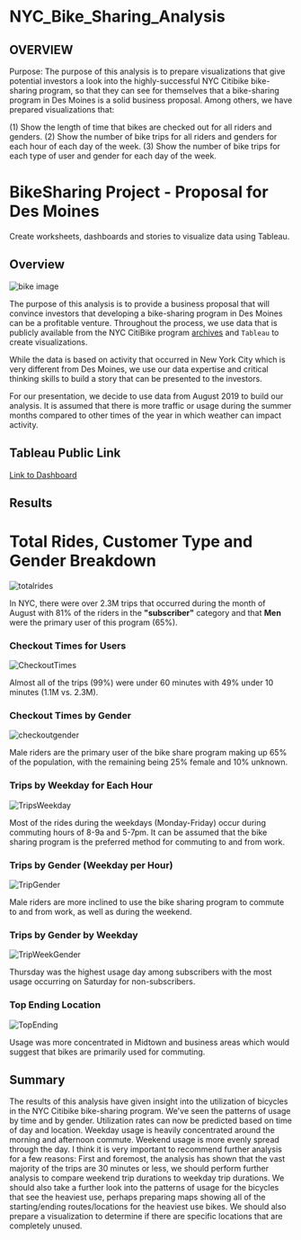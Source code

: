# NYC_Bike_Sharing_Analysis

## OVERVIEW

Purpose:  The purpose of this analysis is to prepare visualizations that give potential investors a look into the highly-successful NYC Citibike bike-sharing program, so that they can see for themselves that a bike-sharing program in Des Moines is a solid business proposal.  Among others, we have prepared visualizations that:

(1) Show the length of time that bikes are checked out for all riders and genders. 
(2) Show the number of bike trips for all riders and genders for each hour of each day of the week. 
(3) Show the number of bike trips for each type of user and gender for each day of the week.


# BikeSharing Project - Proposal for Des Moines
Create worksheets, dashboards and stories to visualize data using Tableau.

## Overview

![bike image](https://github.com/Adpetfem83/NYC_Bike_Sharing_Analysis/blob/main/Images/City_Bike_Preview.png)

The purpose of this analysis is to provide a business proposal that will convince investors that developing a bike-sharing program in Des Moines can be a profitable venture. Throughout the process, we use data that is publicly available from the NYC CitiBike program [archives](https://s3.amazonaws.com/tripdata/index.html) and `Tableau` to create visualizations. 

While the data is based on activity that occurred in New York City which is very different from Des Moines, we use our data expertise and critical thinking skills to build a story that can be presented to the investors. 

For our presentation, we decide to use data from August 2019 to build our analysis. It is assumed that there is more traffic or usage during the summer months compared to other times of the year in which weather can impact activity.

## Tableau Public Link

[Link to Dashboard](https://public.tableau.com/app/profile/adio.olufemi.peter/viz/)


## Results

# Total Rides, Customer Type and Gender Breakdown

![totalrides](https://github.com/Adpetfem83/NYC_Bike_Sharing_Analysis/blob/main/Images/Total%20Rides-User-Gender.png)

In NYC, there were over 2.3M trips that occurred during the month of August with 81% of the riders in the **"subscriber"** category and that **Men** were the primary user of this program (65%).


### Checkout Times for Users

![CheckoutTimes](https://github.com/Adpetfem83/NYC_Bike_Sharing_Analysis/blob/main/Images/Checkout%20Times%20for%20Users.png)

Almost all of the trips (99%) were under 60 minutes with 49% under 10 minutes (1.1M vs. 2.3M).


### Checkout Times by Gender

![checkoutgender](https://github.com/Adpetfem83/NYC_Bike_Sharing_Analysis/blob/main/Images/Checkout%20Times%20by%20Gender.png)

Male riders are the primary user of the bike share program making up 65% of the population, with the remaining being 25% female and 10% unknown.


### Trips by Weekday for Each Hour

![TripsWeekday](https://github.com/Adpetfem83/NYC_Bike_Sharing_Analysis/blob/main/Images/Trips%20by%20Weekday%20for%20Each%20Hour.png)

Most of the rides during the weekdays (Monday-Friday) occur during commuting hours of 8-9a and 5-7pm. It can be assumed that the bike sharing program is the preferred method for commuting to and from work. 


### Trips by Gender (Weekday per Hour)

![TripGender](https://github.com/Adpetfem83/NYC_Bike_Sharing_Analysis/blob/main/Images/Trips%20by%20Gender%20by%20Weekday.png)

Male riders are more inclined to use the bike sharing program to commute to and from work, as well as during the weekend.


### Trips by Gender by Weekday

![TripWeekGender](https://github.com/Adpetfem83/NYC_Bike_Sharing_Analysis/blob/main/Images/Trips%20by%20Gender.png)

Thursday was the highest usage day among subscribers with the most usage occurring on Saturday for non-subscribers.


### Top Ending Location

![TopEnding](https://github.com/Adpetfem83/NYC_Bike_Sharing_Analysis/blob/main/Images/Story%20for%20Top%20Ending%20Location.png)

Usage was more concentrated in Midtown and business areas which would suggest that bikes are primarily used for commuting.


## Summary

The results of this analysis have given insight into the utilization of bicycles in the NYC Citibike bike-sharing program. We've seen the patterns of usage by time and by gender.  Utilization rates can now be predicted based on time of day and location.  Weekday usage is heavily concentrated around the morning and afternoon commute.  Weekend usage is more evenly spread through the day. I think it is very important to recommend further analysis for a few reasons:  First and foremost, the analysis has shown that the vast majority of the trips are 30 minutes or less, we should perform further analysis to compare weekend trip durations to weekday trip durations.  We should also take a further look into the patterns of usage for the bicycles that see the heaviest use, perhaps preparing maps showing all of the starting/ending routes/locations for the heaviest use bikes.  We should also prepare a visualization to determine if there are specific locations that are completely unused.

